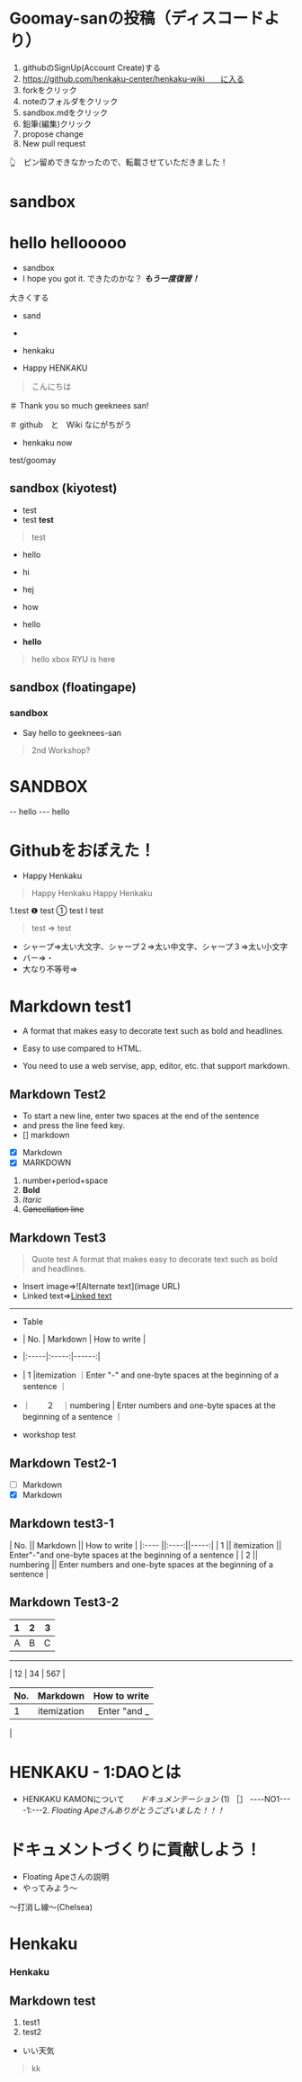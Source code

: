 # Goomay-sanの投稿（ディスコードより）
1. githubのSignUp(Account Create)する
2. https://github.com/henkaku-center/henkaku-wiki　　に入る
3. forkをクリック
4. noteのフォルダをクリック
5. sandbox.mdをクリック
6. 鉛筆(編集)クリック
7. propose change
8. New pull request

👆　ピン留めできなかったので、転載させていただきました！





# sandbox
# hello hellooooo
- sandbox
- I hope you got it.
できたのかな？
***もう一度復習！***

大きくする

- sand
- 

- henkaku

- Happy HENKAKU

> こんにちは

＃ Thank you so much geeknees san!

＃ github　と　Wiki なにがちがう

- henkaku now

test/goomay

## sandbox (kiyotest)

- test
- test
**test**
> test
- hello
- hi
- hej
- how

- hello
- **hello**
> hello
xbox
RYU is here

## sandbox (floatingape)
### sandbox
- Say hello to geeknees-san
> 2nd Workshop?
# SANDBOX
-- hello
--- hello
# Githubをおぼえた！

- Happy Henkaku
> Happy Henkaku
Happy Henkaku

1.test
❶ test
① test
Ⅰ test
> test
=> test
- シャープ=>太い大文字、シャープ２=>太い中文字、シャープ３=>太い小文字
- バー=>・
- 大なり不等号=>

# Markdown test1
- A format that makes easy to decorate text such as bold and headlines.
* Easy to use compared to HTML.
+ You need to use a web servise, app, editor, etc. that support markdown.
## Markdown Test2
- To start a new line, enter two spaces at the end of the sentence  
- and press the line feed key.
- [] markdown
- [X] Markdown
- [x] MARKDOWN
1. number+period+space
2. **Bold**
3. *Itaric*
4. ~~Cancellation line~~
## Markdown Test3
> Quote test
> A format that makes easy to decorate text such as bold and headlines.
- Insert image=>![Alternate text](image URL)
- Linked text=>[Linked text](URL)
*****
- Table  
- | No.  | Markdown  |  How to write |  
- |:-----|:-----:|------:|
- |  1   |itemization ｜Enter "-" and one-byte spaces at the beginning of a sentence ｜
- ｜　　２　｜numbering | Enter numbers and one-byte spaces at the beginning of a sentence ｜

- workshop test

## Markdown Test2-1
- [ ] Markdown
- [x] Markdown
## Markdown test3-1
|  No.  || Markdown || How to write |
|:---- ||:----:||-----:|
|  1  || itemization   || Enter"-"and one-byte spaces at the beginning of a sentence |
|   2 || numbering  || Enter numbers and one-byte spaces at the beginning of a sentence |
## Markdown Test3-2
|  1    |   2   |   3   |
| :---- | :---: | ----: |
|   A   | B     | C     |
---
|  12   | 34    |  567  |

|  No.         |  Markdown    | How to write |
|:-------------|:------------:|-------------:|
|     1        | itemization  |Enter "and _  |
|

# HENKAKU  - 1:DAOとは
* HENKAKU KAMONについて　　*ドキュメンテーション*
(1) ［］ 
----NO1---
-1:---2. 
*Floating Apeさんありがとうございました！！！*


# ドキュメントづくりに貢献しよう！

- Floating Apeさんの説明
- やってみよう～

～打消し線～(Chelsea)
# Henkaku 
### Henkaku

## Markdown test ##
1. test1
2. test2
- いい天気
> kk
> 
